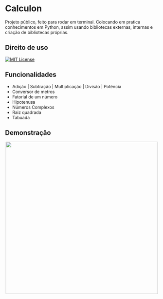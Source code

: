 
# Calculon

Projeto público, feito para rodar em terminal.
Colocando em pratica conhecimentos em Python, assim usando bibliotecas externas, internas e criação de bibliotecas próprias.


## Direito de uso

[![MIT License](https://img.shields.io/badge/License-MIT-green.svg)](https://choosealicense.com/licenses/mit/)

## Funcionalidades

- Adição | Subtração | Multiplicação | Divisão | Potência
- Conversor de metros
- Fatorial de um número
- Hipotenusa
- Números Complexos
- Raiz quadrada
- Tabuada

## Demonstração

<div align="center">
  <img height="500" src="https://github.com/RTieppo/Projetos-Python/assets/105604399/f528449a-0427-4043-b03c-e5fe0640c1ab"/>
</div>
